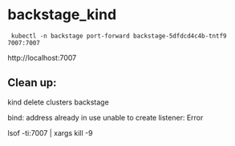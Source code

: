 # backstage_kind



```
 kubectl -n backstage port-forward backstage-5dfdcd4c4b-tntf9 7007:7007
```

http://localhost:7007




## Clean up:

kind delete clusters backstage

bind: address already in use unable to create listener: Error

lsof -ti:7007 | xargs kill -9
